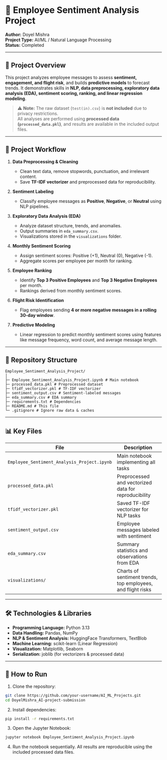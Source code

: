 # 🏢 Employee Sentiment Analysis Project

**Author:** Doyel Mishra  
**Project Type:** AI/ML / Natural Language Processing  
**Status:** Completed  

---

## 🌟 Project Overview

This project analyzes employee messages to assess **sentiment, engagement, and flight risk**, and builds **predictive models** to forecast trends. It demonstrates skills in **NLP, data preprocessing, exploratory data analysis (EDA), sentiment scoring, ranking, and linear regression modeling**.

> ⚠️ **Note:** The raw dataset (`test(in).csv`) is **not included** due to privacy restrictions.  
> All analyses are performed using **processed data (`processed_data.pkl`)**, and results are available in the included output files.

---

## 📝 Project Workflow

1. **Data Preprocessing & Cleaning**  
   - Clean text data, remove stopwords, punctuation, and irrelevant content.
   - Save **TF-IDF vectorizer** and preprocessed data for reproducibility.

2. **Sentiment Labeling**  
   - Classify employee messages as **Positive**, **Negative**, or **Neutral** using NLP pipelines.

3. **Exploratory Data Analysis (EDA)**  
   - Analyze dataset structure, trends, and anomalies.
   - Output summaries in `eda_summary.csv`.
   - Visualizations stored in the `visualizations` folder.

4. **Monthly Sentiment Scoring**  
   - Assign sentiment scores: Positive (+1), Neutral (0), Negative (-1).  
   - Aggregate scores per employee per month for ranking.

5. **Employee Ranking**  
   - Identify **Top 3 Positive Employees** and **Top 3 Negative Employees** per month.
   - Rankings derived from monthly sentiment scores.

6. **Flight Risk Identification**  
   - Flag employees sending **4 or more negative messages in a rolling 30-day window**.

7. **Predictive Modeling**  
   - Linear regression to predict monthly sentiment scores using features like message frequency, word count, and average message length.

---

## 📁 Repository Structure
```
Employee_Sentiment_Analysis_Project/
│
├─ Employee_Sentiment_Analysis_Project.ipynb # Main notebook
├─ processed_data.pkl # Preprocessed dataset
├─ tfidf_vectorizer.pkl # TF-IDF vectorizer
├─ sentiment_output.csv # Sentiment-labeled messages
├─ eda_summary.csv # EDA summary
├─ requirements.txt # Dependencies
├─ README.md # This file
└─ .gitignore # Ignore raw data & caches
```

---

## 📊 Key Files

| File | Description |
|------|-------------|
| `Employee_Sentiment_Analysis_Project.ipynb` | Main notebook implementing all tasks |
| `processed_data.pkl` | Preprocessed and vectorized data for reproducibility |
| `tfidf_vectorizer.pkl` | Saved TF-IDF vectorizer for NLP tasks |
| `sentiment_output.csv` | Employee messages labeled with sentiment |
| `eda_summary.csv` | Summary statistics and observations from EDA |
| `visualizations/` | Charts of sentiment trends, top employees, and flight risks |

---

## 🛠️ Technologies & Libraries

- **Programming Language:** Python 3.13  
- **Data Handling:** Pandas, NumPy  
- **NLP & Sentiment Analysis:** HuggingFace Transformers, TextBlob  
- **Machine Learning:** scikit-learn (Linear Regression)  
- **Visualization:** Matplotlib, Seaborn  
- **Serialization:** joblib (for vectorizers & processed data)

---

## 🏃 How to Run

1. Clone the repository:

```bash
git clone https://github.com/your-username/AI_ML_Projects.git
cd DoyelMishra_AI-project-submission
```

2. Install dependencies:
```bash
pip install -r requirements.txt
```

3. Open the Jupyter Notebook:
```bash
jupyter notebook Employee_Sentiment_Analysis_Project.ipynb
```

4. Run the notebook sequentially. All results are reproducible using the included processed data files.
